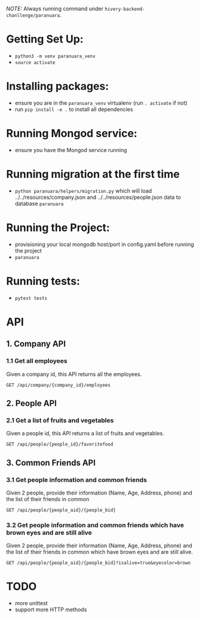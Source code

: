 
*NOTE:*
Always running command under `hivery-backend-chanllenge/paranuara`.

# Getting Set Up:
- `python3 -m venv paranuara_venv`
- `source activate`

# Installing packages:
- ensure you are in the `paranuara_venv` virtualenv (run `. activate` if not)
- run `pip install -e .` to install all dependencies

# Running Mongod service:
- ensure you have the Mongod service running

# Running migration at the first time
- `python paranuara/helpers/migration.py` which will load ../../resources/company.json and ../../resources/people.json data to database `paranuara`

# Running the Project:
- provisioning your local mongodb host/port in config.yaml before running the project
- `paranuara`

# Running tests:
- `pytest tests`

# API
## 1. Company API
### 1.1 Get all employees
Given a company id, this API returns all the employees.
```
GET /api/company/{company_id}/employees
```

## 2. People API
### 2.1 Get a list of fruits and vegetables
Given a people id, this API returns a list of fruits and vegetables.
```
GET /api/people/{people_id}/favoritefood
```



## 3. Common Friends API
### 3.1 Get people information and common friends
Given 2 people, provide their information (Name, Age, Address, phone) and the list of their friends in common 
```
GET /api/people/{people_aid}/{people_bid}
```

### 3.2 Get people information and common friends which have brown eyes and are still alive
Given 2 people, provide their information (Name, Age, Address, phone) and the list of their friends in common which have brown eyes and are still alive.
```
GET /api/people/{people_aid}/{people_bid}?isalive=true&eyecolor=brown
```



# TODO
- more unittest
- support more HTTP methods 
